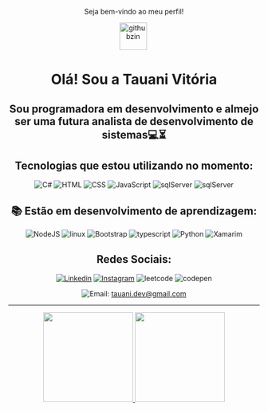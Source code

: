 <p align = "center" >Seja bem-vindo ao meu perfil!</p>
<div align = "center">
<img width="55" title="githubzin" src="https://camo.githubusercontent.com/5fca3db52c463447c36cbf864b01eac247219e56ce24dc0169a66c62ae53a481/68747470733a2f2f6d656469612e67697068792e636f6d2f6d656469612f6475334a336358797a686a3735494f6776412f67697068792e676966"> <img>

  
# Olá! Sou a Tauani Vitória
## Sou programadora em desenvolvimento e almejo ser uma futura analista de desenvolvimento de sistemas💻⏳

Tecnologias que estou utilizando no momento:  
---
![C#](https://img.shields.io/badge/C%23-239120?style=for-the-badge&logo=c-sharp&logoColor=white)
![HTML](https://img.shields.io/badge/HTML5-E34F26?style=for-the-badge&logo=html5&logoColor=white)
![CSS](https://img.shields.io/badge/CSS3-1572B6?style=for-the-badge&logo=css3&logoColor=white)
![JavaScript](https://img.shields.io/badge/JavaScript-F7DF1E?style=for-the-badge&logo=JavaScript&logoColor=white)
![sqlServer](https://img.shields.io/badge/Microsoft_SQL_Server-CC2927?style=for-the-badge&logo=microsoft-sql-server&logoColor=white)
![sqlServer](https://img.shields.io/badge/C%2B%2B-00599C?style=for-the-badge&logo=c%2B%2B&logoColor=white)

📚 Estão em desenvolvimento de aprendizagem: 
---
![NodeJS](https://img.shields.io/badge/Node.js-43853D?style=for-the-badge&logo=node.js&logoColor=white)
![linux](https://img.shields.io/badge/Ubuntu-E95420?style=for-the-badge&logo=ubuntu&logoColor=white)
![Bootstrap](https://img.shields.io/badge/Bootstrap-563D7C?style=for-the-badge&logo=bootstrap&logoColor=white)
![typescript](https://img.shields.io/badge/TypeScript-007ACC?style=for-the-badge&logo=typescript&logoColor=white)
![Python](https://img.shields.io/badge/Python-3776AB?style=for-the-badge&logo=python&logoColor=white)
![Xamarim](https://img.shields.io/badge/Xamarin-3498DB?style=for-the-badge&logo=xamarin&logoColor=white)


Redes Sociais:
---
[![Linkedin](https://img.shields.io/badge/LinkedIn-0077B5?style=for-the-badge&logo=linkedin&logoColor=white)](https://www.linkedin.com/in/tauani-degrandi/)
[![Instagram](https://img.shields.io/badge/Instagram-E4405F?style=for-the-badge&logo=instagram&logoColor=white)](https://instagram.com/tauani_degrandi?igshid=NGExMmI2YTkyZg==)
![leetcode](https://img.shields.io/badge/-LeetCode-FFA116?style=for-the-badge&logo=LeetCode&logoColor=black)
![codepen](https://img.shields.io/badge/Codepen-000000?style=for-the-badge&logo=codepen&logoColor=white)

![Email](https://img.shields.io/badge/Gmail-D14836?style=for-the-badge&logo=gmail&logoColor=white):  tauani.dev@gmail.com 
</div>

---

<div align = "center" >
<a href="https://github.com/TataVic">
<img loading="lazy" height="180em" src="https://github-readme-stats.vercel.app/api/top-langs/?username=TataVic&layout=compact&langs_count=7&theme=dracula"/>
<img loading="lazy" height="180em" src="https://github-readme-stats.vercel.app/api?username=TataVic&show_icons=true&theme=dracula&include_all_commits=true&count_private=true"/>
</div>

